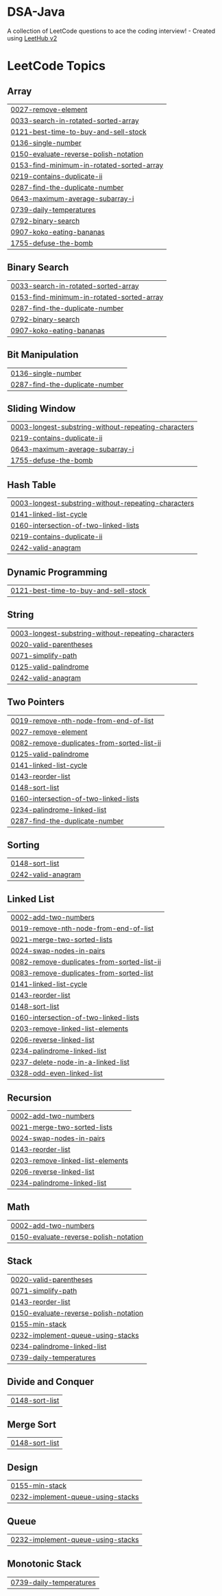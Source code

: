 # DSA-Java
A collection of LeetCode questions to ace the coding interview! - Created using [LeetHub v2](https://github.com/arunbhardwaj/LeetHub-2.0)

<!---LeetCode Topics Start-->
# LeetCode Topics
## Array
|  |
| ------- |
| [0027-remove-element](https://github.com/Vivekkalmorge/DSA-Java/tree/master/0027-remove-element) |
| [0033-search-in-rotated-sorted-array](https://github.com/Vivekkalmorge/DSA-Java/tree/master/0033-search-in-rotated-sorted-array) |
| [0121-best-time-to-buy-and-sell-stock](https://github.com/Vivekkalmorge/DSA-Java/tree/master/0121-best-time-to-buy-and-sell-stock) |
| [0136-single-number](https://github.com/Vivekkalmorge/DSA-Java/tree/master/0136-single-number) |
| [0150-evaluate-reverse-polish-notation](https://github.com/Vivekkalmorge/DSA-Java/tree/master/0150-evaluate-reverse-polish-notation) |
| [0153-find-minimum-in-rotated-sorted-array](https://github.com/Vivekkalmorge/DSA-Java/tree/master/0153-find-minimum-in-rotated-sorted-array) |
| [0219-contains-duplicate-ii](https://github.com/Vivekkalmorge/DSA-Java/tree/master/0219-contains-duplicate-ii) |
| [0287-find-the-duplicate-number](https://github.com/Vivekkalmorge/DSA-Java/tree/master/0287-find-the-duplicate-number) |
| [0643-maximum-average-subarray-i](https://github.com/Vivekkalmorge/DSA-Java/tree/master/0643-maximum-average-subarray-i) |
| [0739-daily-temperatures](https://github.com/Vivekkalmorge/DSA-Java/tree/master/0739-daily-temperatures) |
| [0792-binary-search](https://github.com/Vivekkalmorge/DSA-Java/tree/master/0792-binary-search) |
| [0907-koko-eating-bananas](https://github.com/Vivekkalmorge/DSA-Java/tree/master/0907-koko-eating-bananas) |
| [1755-defuse-the-bomb](https://github.com/Vivekkalmorge/DSA-Java/tree/master/1755-defuse-the-bomb) |
## Binary Search
|  |
| ------- |
| [0033-search-in-rotated-sorted-array](https://github.com/Vivekkalmorge/DSA-Java/tree/master/0033-search-in-rotated-sorted-array) |
| [0153-find-minimum-in-rotated-sorted-array](https://github.com/Vivekkalmorge/DSA-Java/tree/master/0153-find-minimum-in-rotated-sorted-array) |
| [0287-find-the-duplicate-number](https://github.com/Vivekkalmorge/DSA-Java/tree/master/0287-find-the-duplicate-number) |
| [0792-binary-search](https://github.com/Vivekkalmorge/DSA-Java/tree/master/0792-binary-search) |
| [0907-koko-eating-bananas](https://github.com/Vivekkalmorge/DSA-Java/tree/master/0907-koko-eating-bananas) |
## Bit Manipulation
|  |
| ------- |
| [0136-single-number](https://github.com/Vivekkalmorge/DSA-Java/tree/master/0136-single-number) |
| [0287-find-the-duplicate-number](https://github.com/Vivekkalmorge/DSA-Java/tree/master/0287-find-the-duplicate-number) |
## Sliding Window
|  |
| ------- |
| [0003-longest-substring-without-repeating-characters](https://github.com/Vivekkalmorge/DSA-Java/tree/master/0003-longest-substring-without-repeating-characters) |
| [0219-contains-duplicate-ii](https://github.com/Vivekkalmorge/DSA-Java/tree/master/0219-contains-duplicate-ii) |
| [0643-maximum-average-subarray-i](https://github.com/Vivekkalmorge/DSA-Java/tree/master/0643-maximum-average-subarray-i) |
| [1755-defuse-the-bomb](https://github.com/Vivekkalmorge/DSA-Java/tree/master/1755-defuse-the-bomb) |
## Hash Table
|  |
| ------- |
| [0003-longest-substring-without-repeating-characters](https://github.com/Vivekkalmorge/DSA-Java/tree/master/0003-longest-substring-without-repeating-characters) |
| [0141-linked-list-cycle](https://github.com/Vivekkalmorge/DSA-Java/tree/master/0141-linked-list-cycle) |
| [0160-intersection-of-two-linked-lists](https://github.com/Vivekkalmorge/DSA-Java/tree/master/0160-intersection-of-two-linked-lists) |
| [0219-contains-duplicate-ii](https://github.com/Vivekkalmorge/DSA-Java/tree/master/0219-contains-duplicate-ii) |
| [0242-valid-anagram](https://github.com/Vivekkalmorge/DSA-Java/tree/master/0242-valid-anagram) |
## Dynamic Programming
|  |
| ------- |
| [0121-best-time-to-buy-and-sell-stock](https://github.com/Vivekkalmorge/DSA-Java/tree/master/0121-best-time-to-buy-and-sell-stock) |
## String
|  |
| ------- |
| [0003-longest-substring-without-repeating-characters](https://github.com/Vivekkalmorge/DSA-Java/tree/master/0003-longest-substring-without-repeating-characters) |
| [0020-valid-parentheses](https://github.com/Vivekkalmorge/DSA-Java/tree/master/0020-valid-parentheses) |
| [0071-simplify-path](https://github.com/Vivekkalmorge/DSA-Java/tree/master/0071-simplify-path) |
| [0125-valid-palindrome](https://github.com/Vivekkalmorge/DSA-Java/tree/master/0125-valid-palindrome) |
| [0242-valid-anagram](https://github.com/Vivekkalmorge/DSA-Java/tree/master/0242-valid-anagram) |
## Two Pointers
|  |
| ------- |
| [0019-remove-nth-node-from-end-of-list](https://github.com/Vivekkalmorge/DSA-Java/tree/master/0019-remove-nth-node-from-end-of-list) |
| [0027-remove-element](https://github.com/Vivekkalmorge/DSA-Java/tree/master/0027-remove-element) |
| [0082-remove-duplicates-from-sorted-list-ii](https://github.com/Vivekkalmorge/DSA-Java/tree/master/0082-remove-duplicates-from-sorted-list-ii) |
| [0125-valid-palindrome](https://github.com/Vivekkalmorge/DSA-Java/tree/master/0125-valid-palindrome) |
| [0141-linked-list-cycle](https://github.com/Vivekkalmorge/DSA-Java/tree/master/0141-linked-list-cycle) |
| [0143-reorder-list](https://github.com/Vivekkalmorge/DSA-Java/tree/master/0143-reorder-list) |
| [0148-sort-list](https://github.com/Vivekkalmorge/DSA-Java/tree/master/0148-sort-list) |
| [0160-intersection-of-two-linked-lists](https://github.com/Vivekkalmorge/DSA-Java/tree/master/0160-intersection-of-two-linked-lists) |
| [0234-palindrome-linked-list](https://github.com/Vivekkalmorge/DSA-Java/tree/master/0234-palindrome-linked-list) |
| [0287-find-the-duplicate-number](https://github.com/Vivekkalmorge/DSA-Java/tree/master/0287-find-the-duplicate-number) |
## Sorting
|  |
| ------- |
| [0148-sort-list](https://github.com/Vivekkalmorge/DSA-Java/tree/master/0148-sort-list) |
| [0242-valid-anagram](https://github.com/Vivekkalmorge/DSA-Java/tree/master/0242-valid-anagram) |
## Linked List
|  |
| ------- |
| [0002-add-two-numbers](https://github.com/Vivekkalmorge/DSA-Java/tree/master/0002-add-two-numbers) |
| [0019-remove-nth-node-from-end-of-list](https://github.com/Vivekkalmorge/DSA-Java/tree/master/0019-remove-nth-node-from-end-of-list) |
| [0021-merge-two-sorted-lists](https://github.com/Vivekkalmorge/DSA-Java/tree/master/0021-merge-two-sorted-lists) |
| [0024-swap-nodes-in-pairs](https://github.com/Vivekkalmorge/DSA-Java/tree/master/0024-swap-nodes-in-pairs) |
| [0082-remove-duplicates-from-sorted-list-ii](https://github.com/Vivekkalmorge/DSA-Java/tree/master/0082-remove-duplicates-from-sorted-list-ii) |
| [0083-remove-duplicates-from-sorted-list](https://github.com/Vivekkalmorge/DSA-Java/tree/master/0083-remove-duplicates-from-sorted-list) |
| [0141-linked-list-cycle](https://github.com/Vivekkalmorge/DSA-Java/tree/master/0141-linked-list-cycle) |
| [0143-reorder-list](https://github.com/Vivekkalmorge/DSA-Java/tree/master/0143-reorder-list) |
| [0148-sort-list](https://github.com/Vivekkalmorge/DSA-Java/tree/master/0148-sort-list) |
| [0160-intersection-of-two-linked-lists](https://github.com/Vivekkalmorge/DSA-Java/tree/master/0160-intersection-of-two-linked-lists) |
| [0203-remove-linked-list-elements](https://github.com/Vivekkalmorge/DSA-Java/tree/master/0203-remove-linked-list-elements) |
| [0206-reverse-linked-list](https://github.com/Vivekkalmorge/DSA-Java/tree/master/0206-reverse-linked-list) |
| [0234-palindrome-linked-list](https://github.com/Vivekkalmorge/DSA-Java/tree/master/0234-palindrome-linked-list) |
| [0237-delete-node-in-a-linked-list](https://github.com/Vivekkalmorge/DSA-Java/tree/master/0237-delete-node-in-a-linked-list) |
| [0328-odd-even-linked-list](https://github.com/Vivekkalmorge/DSA-Java/tree/master/0328-odd-even-linked-list) |
## Recursion
|  |
| ------- |
| [0002-add-two-numbers](https://github.com/Vivekkalmorge/DSA-Java/tree/master/0002-add-two-numbers) |
| [0021-merge-two-sorted-lists](https://github.com/Vivekkalmorge/DSA-Java/tree/master/0021-merge-two-sorted-lists) |
| [0024-swap-nodes-in-pairs](https://github.com/Vivekkalmorge/DSA-Java/tree/master/0024-swap-nodes-in-pairs) |
| [0143-reorder-list](https://github.com/Vivekkalmorge/DSA-Java/tree/master/0143-reorder-list) |
| [0203-remove-linked-list-elements](https://github.com/Vivekkalmorge/DSA-Java/tree/master/0203-remove-linked-list-elements) |
| [0206-reverse-linked-list](https://github.com/Vivekkalmorge/DSA-Java/tree/master/0206-reverse-linked-list) |
| [0234-palindrome-linked-list](https://github.com/Vivekkalmorge/DSA-Java/tree/master/0234-palindrome-linked-list) |
## Math
|  |
| ------- |
| [0002-add-two-numbers](https://github.com/Vivekkalmorge/DSA-Java/tree/master/0002-add-two-numbers) |
| [0150-evaluate-reverse-polish-notation](https://github.com/Vivekkalmorge/DSA-Java/tree/master/0150-evaluate-reverse-polish-notation) |
## Stack
|  |
| ------- |
| [0020-valid-parentheses](https://github.com/Vivekkalmorge/DSA-Java/tree/master/0020-valid-parentheses) |
| [0071-simplify-path](https://github.com/Vivekkalmorge/DSA-Java/tree/master/0071-simplify-path) |
| [0143-reorder-list](https://github.com/Vivekkalmorge/DSA-Java/tree/master/0143-reorder-list) |
| [0150-evaluate-reverse-polish-notation](https://github.com/Vivekkalmorge/DSA-Java/tree/master/0150-evaluate-reverse-polish-notation) |
| [0155-min-stack](https://github.com/Vivekkalmorge/DSA-Java/tree/master/0155-min-stack) |
| [0232-implement-queue-using-stacks](https://github.com/Vivekkalmorge/DSA-Java/tree/master/0232-implement-queue-using-stacks) |
| [0234-palindrome-linked-list](https://github.com/Vivekkalmorge/DSA-Java/tree/master/0234-palindrome-linked-list) |
| [0739-daily-temperatures](https://github.com/Vivekkalmorge/DSA-Java/tree/master/0739-daily-temperatures) |
## Divide and Conquer
|  |
| ------- |
| [0148-sort-list](https://github.com/Vivekkalmorge/DSA-Java/tree/master/0148-sort-list) |
## Merge Sort
|  |
| ------- |
| [0148-sort-list](https://github.com/Vivekkalmorge/DSA-Java/tree/master/0148-sort-list) |
## Design
|  |
| ------- |
| [0155-min-stack](https://github.com/Vivekkalmorge/DSA-Java/tree/master/0155-min-stack) |
| [0232-implement-queue-using-stacks](https://github.com/Vivekkalmorge/DSA-Java/tree/master/0232-implement-queue-using-stacks) |
## Queue
|  |
| ------- |
| [0232-implement-queue-using-stacks](https://github.com/Vivekkalmorge/DSA-Java/tree/master/0232-implement-queue-using-stacks) |
## Monotonic Stack
|  |
| ------- |
| [0739-daily-temperatures](https://github.com/Vivekkalmorge/DSA-Java/tree/master/0739-daily-temperatures) |
<!---LeetCode Topics End-->